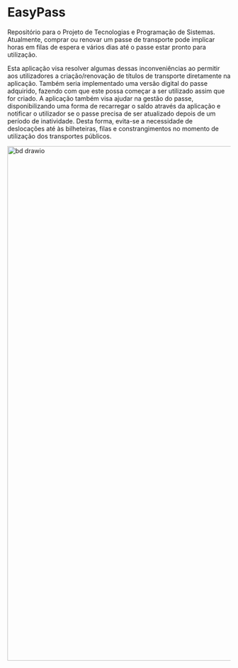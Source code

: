 # EasyPass
Repositório para o Projeto de Tecnologias e Programação de Sistemas.
Atualmente, comprar ou renovar um passe de transporte pode implicar horas em filas de espera e vários dias até o passe estar pronto para utilização.

Esta aplicação visa resolver algumas dessas inconveniências ao permitir aos utilizadores a criação/renovação de títulos de transporte diretamente na aplicação. Também seria implementado uma versão digital do passe adquirido, fazendo com que este possa começar a ser utilizado assim que for criado.  A aplicação também visa ajudar na gestão do passe, disponibilizando uma forma de recarregar o saldo através da aplicação e notificar o utilizador se o passe precisa de ser atualizado depois de um período de inatividade. Desta forma, evita-se a necessidade de deslocações até às bilheteiras, filas e constrangimentos no momento de utilização dos transportes públicos.

<img width="1381" height="1161" alt="bd drawio" src="https://github.com/user-attachments/assets/4f5a7169-9ddd-4d13-ab82-e206fa976129" />
